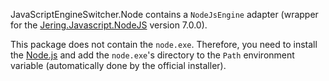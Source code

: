 JavaScriptEngineSwitcher.Node contains a `NodeJsEngine` adapter (wrapper for the [Jering.Javascript.NodeJS](https://github.com/JeringTech/Javascript.NodeJS) version 7.0.0).

This package does not contain the `node.exe`.
Therefore, you need to install the [Node.js](https://nodejs.org) and add the `node.exe`'s directory to the `Path` environment variable (automatically done by the official installer).